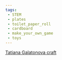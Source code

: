 ```yaml
---
tags:
 - STEM
 - plates
 - toilet_paper_roll
 - cardboard
 - make_your_own_game
 - toys
---
```


[Tatiana Galatonova craft](https://www.facebook.com/reel/801769951257988)